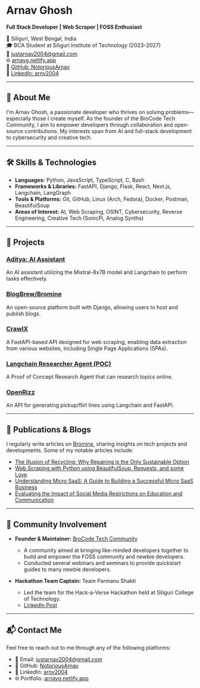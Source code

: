 # Arnav Ghosh

**Full Stack Developer | Web Scraper | FOSS Enthusiast**

📍 Siliguri, West Bengal, India  
🎓 BCA Student at Siliguri Institute of Technology (2023–2027)  
📧 [justarnav2004@gmail.com](mailto:justarnav2004@gmail.com)  
🌐 [arnavg.netlify.app](https://arnavg.netlify.app)  
🐙 [GitHub: NotoriousArnav](https://github.com/NotoriousArnav)  
💼 [LinkedIn: arnv2004](https://www.linkedin.com/in/arnv2004/)

---

## 🧠 About Me

I'm Arnav Ghosh, a passionate developer who thrives on solving problems—especially those I create myself.
As the founder of the BroCode Tech Community, I aim to empower developers through collaboration and open-source contributions.
My interests span from AI and full-stack development to cybersecurity and creative tech.

---

## 🛠️ Skills & Technologies

- **Languages:** Python, JavaScript, TypeScript, C, Bash
- **Frameworks & Libraries:** FastAPI, Django, Flask, React, Next.js, Langchain, LangGraph
- **Tools & Platforms:** Git, GitHub, Linux (Arch, Fedora), Docker, Postman, BeautifulSoup
- **Areas of Interest:** AI, Web Scraping, OSINT, Cybersecurity, Reverse Engineering, Creative Tech (SonicPi, Analog Synths)

---

## 🚀 Projects

### [Aditya: AI Assistant](https://github.com/NotoriousArnav/SimpleChatBot)
An AI assistant utilizing the Mixtral-8x7B model and Langchain to perform tasks effectively.

### [BlogBrew/Bromine](https://github.com/NotoriousArnav/blogbrew)
An open-source platform built with Django, allowing users to host and publish blogs.

### [CrawlX](https://github.com/NotoriousArnav/crawlx)
A FastAPI-based API designed for web scraping, enabling data extraction from various websites, including Single Page Applications (SPAs).

### [Langchain Researcher Agent (POC)](https://github.com/NotoriousArnav/Langchain_Researcher_Agent)
A Proof of Concept Research Agent that can research topics online.

### [OpenRizz](https://github.com/NotoriousArnav/OpenRizz)
An API for generating pickup/flirt lines using Langchain and FastAPI.

---

## 📝 Publications & Blogs

I regularly write articles on [Bromine](https://bromine.vercel.app/profile/NotoriousArnav), sharing insights on tech projects and developments. Some of my notable articles include:

- [The Illusion of Recycling: Why Repairing is the Only Sustainable Option](https://bromine.vercel.app/blogs/the-illusion-of-recycling-why-repairing-is-the-only-sustainable-option-915ed127c46a/)
- [Web Scraping with Python using BeautifulSoup, Requests, and some Love](https://bromine.vercel.app/blogs/web-scraping-with-python-using-beautifulsoup-requests-and-some-914557650be8/)
- [Understanding Micro SaaS: A Guide to Building a Successful Micro SaaS Business](https://bromine.vercel.app/blogs/understanding-micro-saas-a-guide-to-building-a-successful-micro-saas-business-9f76bd633c44/)
- [Evaluating the Impact of Social Media Restrictions on Education and Communication](https://bromine.vercel.app/blogs/evaluating-the-impact-of-social-media-restrictions-on-education-and-communication-8d85f0680b75/)

---

## 👥 Community Involvement

- **Founder & Maintainer:** [BroCode Tech Community](https://brocode-tech.netlify.app)
  - A community aimed at bringing like-minded developers together to build and empower the FOSS community and newbie developers.
  - Conducted several webinars and seminars to provide quickstart guides to many newbie developers.

- **Hackathon Team Captain:** Team Parmanu Shakti
  - Led the team for the Hack-a-Verse Hackathon held at Siliguri College of Technology.
  - [LinkedIn Post](https://www.linkedin.com/posts/arnv2004_fakenews-innovationinindia-deeplearning-activity-7315084317070635008-tGZ-)

---

## 📬 Contact Me

Feel free to reach out to me through any of the following platforms:

- 📧 Email: [justarnav2004@gmail.com](mailto:justarnav2004@gmail.com)
- 🐙 GitHub: [NotoriousArnav](https://github.com/NotoriousArnav)
- 💼 LinkedIn: [arnv2004](https://www.linkedin.com/in/arnv2004/)
- 🌐 Portfolio: [arnavg.netlify.app](https://arnavg.netlify.app)
